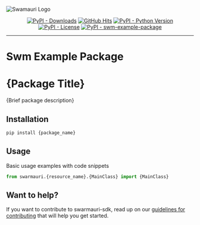 
![Swamauri Logo](https://res.cloudinary.com/dbjmpekvl/image/upload/v1730099724/Swarmauri-logo-lockup-2048x757_hww01w.png)

<p align="center">
    <a href="https://pypi.org/project/swm-example-package/">
        <img src="https://img.shields.io/pypi/dm/swm-example-package" alt="PyPI - Downloads"/></a>
    <a href="https://github.com/swarmauri/swarmauri-sdk/pkgs/standards/swm_example_package/README.md">
        <img src="https://hits.seeyoufarm.com/api/count/incr/badge.svg?url=https://github.com/swarmauri/swarmauri-sdk/pkgs/standards/swm_example_package/README.md&count_bg=%2379C83D&title_bg=%23555555&icon=&icon_color=%23E7E7E7&title=hits&edge_flat=false" alt="GitHub Hits"/></a>
    <a href="https://pypi.org/project/swm-example-package/">
        <img src="https://img.shields.io/pypi/pyversions/swm-example-package" alt="PyPI - Python Version"/></a>
    <a href="https://pypi.org/project/swm-example-package/">
        <img src="https://img.shields.io/pypi/l/swm-example-package" alt="PyPI - License"/></a>
    <a href="https://pypi.org/project/swm-example-package/">
        <img src="https://img.shields.io/pypi/v/swm-example-package?label=swm-example-package&color=green" alt="PyPI - swm-example-package"/></a>
</p>

---

# Swm Example Package
# {Package Title}

{Brief package description}

## Installation

```bash
pip install {package_name}
```

## Usage
Basic usage examples with code snippets
```python
from swarmauri.{resource_name}.{MainClass} import {MainClass}
```
## Want to help?

If you want to contribute to swarmauri-sdk, read up on our [guidelines for contributing](https://github.com/swarmauri/swarmauri-sdk/blob/master/contributing.md) that will help you get started.
